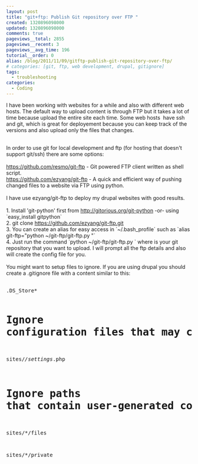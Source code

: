 ```yaml
---
layout: post
title: "git+ftp: Publish Git repository over FTP "
created: 1320896098000
updated: 1320896098000
comments: true
pageviews__total: 2855
pageviews__recent: 3
pageviews__avg_time: 196
tutorial__order: 0
alias: /blog/2011/11/09/gitftp-publish-git-repository-over-ftp/
# categories: [git, ftp, web development, drupal, gitignore]
tags:
  - troubleshooting
categories:
  - Coding
---
```

<p>I have been working with websites for a while and also with different web hosts. The default way to upload content is through FTP but it takes a lot of time because upload the entire site each time. Some web hosts &nbsp;have ssh and git, which is great for deployement because you can keep track of the versions and also upload only the files that changes.</p>
<!--More-->
<div>
	&nbsp;</div>
<div>
	In order to use git for local development and ftp (for hosting that doesn&#39;t support git/ssh) there are some options:</div>
<div>
	&nbsp;</div>
<div>
	<a href="https://github.com/resmo/git-ftp">https://github.com/resmo/git-ftp</a> - Git powered FTP client written as shell script.</div>
<div>
	<a href="https://github.com/ezyang/git-ftp">https://github.com/ezyang/git-ftp</a> - A quick and efficient way of pushing changed files to a website via FTP using python.</div>
<div>
	&nbsp;</div>
<div>
	I have use ezyang/git-ftp to deploy my drupal websites with good results.</div>
<div>
	&nbsp;</div>
<div>
	1. Install &#39;git-python&#39; first from <a href="http://gitorious.org/git-python">http://gitorious.org/git-python</a> -or- using `easy_install gitpython`</div>
<div>
	2. git clone <a href="https://github.com/ezyang/git-ftp.git">https://github.com/ezyang/git-ftp.git</a></div>
<div>
	3. You can create an alias for easy access in `~/.bash_profile` such as `alias git-ftp=&quot;python ~/git-ftp/git-ftp.py &quot;`</div>
<div>
	4. Just run the command `python ~/git-ftp/git-ftp.py ` where is your git repository that you want to upload. I will prompt all the ftp details and also will create the config file for you.</div>
<div>
	&nbsp;</div>
<div>
	You might want to setup files to ignore. If you are using drupal you should create a .gitignore file with a content similar to this:</div>
<div>
	&nbsp;</div>
<div>
	<pre>
.DS_Store*


# Ignore configuration files that may contain sensitive information.

sites/*/settings*.php


# Ignore paths that contain user-generated content.

sites/*/files

sites/*/private</pre>
</div>
<div>
	&nbsp;</div>
